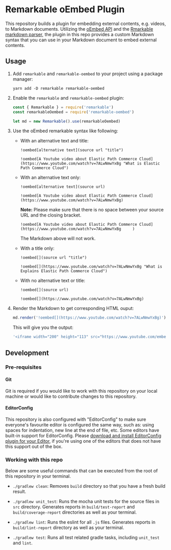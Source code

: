 # Remarkable oEmbed Plugin

This repository builds a plugin for embedding external contents, e.g. videos, to Markdown documents. Utilizing the [oEmbed API](https://oembed.com/) and the [Rmarkable markdown parser](https://github.com/jonschlinkert/remarkable), the plugin in this repo provides a custom Markdown syntax that you can use in your Markdown document to embed external contents.

## Usage
1. Add `remarkable` and `remarkable-oembed` to your project using a package manager:

    ```
    yarn add -D remarkable remarkable-oembed
    ```

2. Enable the `remarkable` and `remarkable-oembed` plugin:

    ``` js
    const { Remarkable } = require('remarkable')
    const remarkableOembed = require('remarkable-oembed')

    let md = new Remarkable().use(remarkableOembed)
    ```

3. Use the oEmbed remarkable syntax like following:

    - With an alternative text and title:
      ```
      !oembed[alternative text](source url "title")

      !oembed[A Youtube video about Elastic Path Commerce Cloud](https://www.youtube.com/watch?v=7ALwNmwYxBg "What is Elastic Path Commerce Cloud")
      ```

    - With an alternative text only:
      ```
      !oembed[alternative text](source url)

      !oembed[A Youtube video about Elastic Path Commerce Cloud](https://www.youtube.com/watch?v=7ALwNmwYxBg)
      ```
      **Note:** Please make sure that there is no space between your source URL and the closing bracket.
      ```
      !oembed[A Youtube video about Elastic Path Commerce Cloud](https://www.youtube.com/watch?v=7ALwNmwYxBg     )
      ```
      The Markdown above will not work.

    - With a title only:
      ```
      !oembed[](source url "title")

      !oembed[](https://www.youtube.com/watch?v=7ALwNmwYxBg "What is Explains Elastic Path Commerce Cloud")
      ```

    - With no alternative text or title:
      ```
      !oembed[](source url)

      !oembed[](https://www.youtube.com/watch?v=7ALwNmwYxBg)
      ```

4. Render the Markdown to get corresponding HTML ouput:

    ```js
    md.render('!oembed[](https://www.youtube.com/watch?v=7ALwNmwYxBg)')
    ```

    This will give you the output:

    ```js
    '<iframe width="200" height="113" src="https://www.youtube.com/embed/7ALwNmwYxBg?feature=oembed" frameborder="0" allow="accelerometer; autoplay; clipboard-write; encrypted-media; gyroscope; picture-in-picture" allowfullscreen></iframe>\n'
    ```


## Development

### Pre-requisites

#### Git

Git is required if you would like to work with this repository on your local machine or would like to contribute changes to this repository.

#### EditorConfig

This repository is also configured with "EditorConfig" to make sure everyone's favourite editor is configured the same way, such as: using spaces for indentation, new line at the end of file, etc. Some editors have built-in support for EditorConfig. Please [download and install EditorConfig plugin for your Editor](https://editorconfig.org/#download), if you're using one of the editors that does not have this support out of the box.

### Working with this repo

Below are some useful commands that can be executed from the root of this repository in your terminal.

- `./gradlew clean`: Removes `build` directory so that you have a fresh build result.

- `./gradlew unit_test`: Runs the mocha unit tests for the source files in `src` directory. Generates reports in `build/test-report` and `build/coverage-report` directories as well as your terminal.

-  `./gradlew lint`: Runs the eslint for all `.js` files. Generates reports in `build/lint-report` directory as well as your terminal.

- `./gradlew test`: Runs all test related gradle tasks, including `unit_test` and `lint`.
